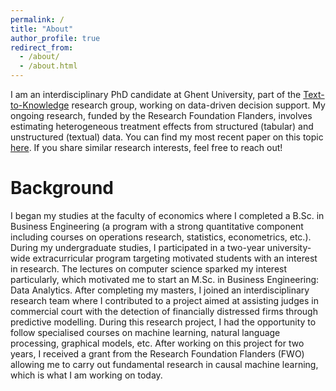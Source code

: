 ```yaml
---
permalink: /
title: "About"
author_profile: true
redirect_from: 
  - /about/
  - /about.html
---
```


I am an interdisciplinary PhD candidate at Ghent University, part of the [Text-to-Knowledge](https://ugentt2k.github.io/) research group, working on data-driven decision support. My ongoing research, funded by the Research Foundation Flanders, involves estimating heterogeneous treatment effects from structured (tabular) and unstructured (textual) data. You can find my most recent paper on this topic [here](https://arxiv.org/abs/2409.15503). If you share similar research interests, feel free to reach out!

Background
======
I began my studies at the faculty of economics where I completed a B.Sc. in Business Engineering (a program with a strong quantitative component including courses on operations research, statistics, econometrics, etc.). During my undergraduate studies, I participated in a two-year university-wide extracurricular program targeting motivated students with an interest in research. The lectures on computer science sparked my interest particularly, which motivated me to start an M.Sc. in Business Engineering: Data Analytics. After completing my masters, I joined an interdisciplinary research team where I contributed to a project aimed at assisting judges in commercial court with the detection of financially distressed firms through predictive modelling. During this research project, I had the opportunity to follow specialised courses on machine learning, natural language processing, graphical models, etc. After working on this project for two years, I received a grant from the Research Foundation Flanders (FWO) allowing me to carry out fundamental research in causal machine learning, which is what I am working on today.
